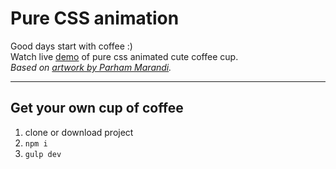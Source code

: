 # Pure CSS animation

Good days start with coffee :) <br>
Watch live [demo](https://codepen.io/keirafoxy/pen/JgdBVW) of pure css animated cute coffee cup.<br>
_Based on [artwork by Parham Marandi](https://dribbble.com/shots/6473997-Cute-Cup)._

---------------------

## Get your own cup of coffee
1. clone or download project
2. `npm i`
3. `gulp dev` 
